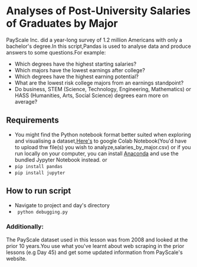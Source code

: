 #  Analyses of Post-University Salaries of Graduates by Major

  PayScale Inc. did a year-long survey of 1.2 million Americans with only a bachelor's degree.In this script,Pandas is used to analyse data and produce answers
  to some questions.For example:
  - Which degrees have the highest starting salaries? 
  - Which majors have the lowest earnings after college?
  - Which degrees have the highest earning potential?
  - What are the lowest risk college majors from an earnings standpoint?
  - Do business, STEM (Science, Technology, Engineering, Mathematics) or HASS (Humanities, Arts, Social Science) degrees earn more on average? 
  
 ## Requirements 
  - You might find the Python notebook format better suited when exploring and visualising a dataset,[Here's](https://colab.research.google.com) to 
  google Colab Notebook(You'd have to upload thw file(s) you wish to analyze,salaries_by_major.csv) or if you run locally on your computer, you can install [Anaconda](https://www.anaconda.com/products/distribution) and use
  the bundled Jypyter Notebook instead.
            or
  - `pip install pandas`
  - `pip install jupyter`
  
  ## How to run script
  - Navigate to project and day's directory
  - ` python debugging.py`
  
  ### Additionally:
  The PayScale dataset used in this lesson was from 2008 and looked at the prior 10 years.You use what you've learnt about web scraping in the prior lessons (e.g Day 45) and get some updated information from PayScale's website. 
  
